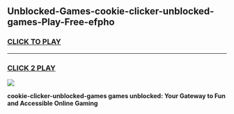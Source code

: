 
## Unblocked-Games-cookie-clicker-unblocked-games-Play-Free-efpho
<h3>
<a href="https://premium76.site?title=cookie-clicker-unblocked-games&ref=18A1">CLICK TO PLAY</a></h3>
<hr>

<h3>
<a href="https://premium76.site?title=cookie-clicker-unblocked-games&ref=18A1">CLICK 2 PLAY</a>
  
</h3>

<a href="https://premium76.site?title=cookie-clicker-unblocked-games&ref=18A1"><img src="https://clearcache.store/games.png"></a>


**cookie-clicker-unblocked-games games unblocked: Your Gateway to Fun and Accessible Online Gaming**
